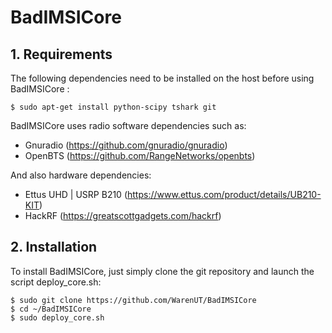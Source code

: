 # BadIMSICore

## 1. Requirements 

The following dependencies need to be installed on the host before using BadIMSICore :
```
$ sudo apt-get install python-scipy tshark git 
```

BadIMSICore uses radio software dependencies such as:
- Gnuradio (https://github.com/gnuradio/gnuradio)
- OpenBTS (https://github.com/RangeNetworks/openbts)

And also hardware dependencies:
- Ettus UHD | USRP B210 (https://www.ettus.com/product/details/UB210-KIT)
- HackRF (https://greatscottgadgets.com/hackrf)

## 2. Installation
To install BadIMSICore, just simply clone the git repository and launch the script deploy_core.sh:
```
$ sudo git clone https://github.com/WarenUT/BadIMSICore 
$ cd ~/BadIMSICore
$ sudo deploy_core.sh
```
